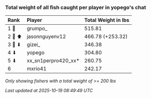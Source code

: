### Total weight of all fish caught per player in yopego's chat

| Rank   | Player              | Total Weight in lbs |
|:-------|:--------------------|:--------------------|
| 1 🥇   | grumpo_             | 515.81              |
| 2 🥈 ⬆ | jasonnguyenv12      | 466.78 (+253.32)    |
| 3 🥉 ⬇ | gizei_              | 346.38              |
| 4 ⬇    | yopego              | 304.80              |
| 5 ⬇    | xx_sn1perpro420_xx* | 260.75              |
| 6      | mxrio41             | 242.17              |

_Only showing fishers with a total weight of >= 200 lbs_

_Last updated at 2025-10-19 08:49:49 UTC_